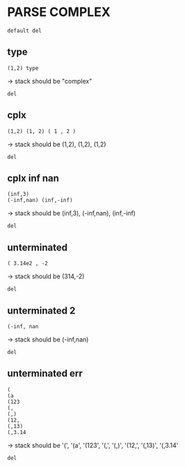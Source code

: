# PARSE COMPLEX

`default del`

## type

`(1,2) type`

-> stack should be "complex"

`del`

## cplx

`(1,2) (1, 2) ( 1 , 2 )`

-> stack should be (1,2), (1,2), (1,2)

`del`

## cplx inf nan

```
(inf,3)
(-inf,nan) (inf,-inf)
```

-> stack should be (inf,3), (-inf,nan), (inf,-inf)

`del`

## unterminated

`( 3.14e2 , -2`

-> stack should be (314,-2)

`del`

## unterminated 2

`(-inf, nan`

-> stack should be (-inf,nan)

`del`

## unterminated err

```
(
(a
(123
(,
(,)
(12,
(,13)
(,3.14
```

-> stack should be '(', '(a', '(123', '(,', '(,)', '(12,', '(,13)', '(,3.14'

`del`
